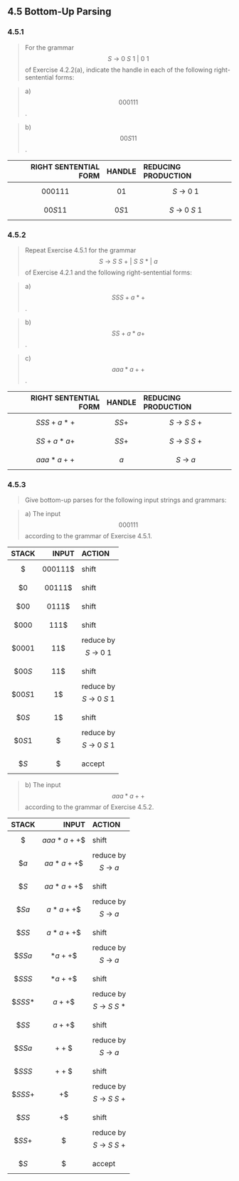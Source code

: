 ## 4.5 Bottom-Up Parsing

### 4.5.1

> For the grammar $$S~\rightarrow~0~S~1~|~0~1$$ of Exercise 4.2.2(a), indicate the handle in each of the following right-sentential forms:

> a) $$000111$$.

> b) $$00S11$$.

| RIGHT SENTENTIAL FORM | HANDLE | REDUCING PRODUCTION |
|--:|:-:|:--|
| $$000111$$ | $$01$$ | $$S~\rightarrow~0~1$$ |
| $$00S11$$ | $$0S1$$ | $$S~\rightarrow~0~S~1$$ |

### 4.5.2

> Repeat Exercise 4.5.1 for the grammar $$S~\rightarrow~S~S~+~|~S~S~*~|~a$$ of Exercise 4.2.1 and the following right-sentential forms:

> a) $$SSS+a*+$$.

> b) $$SS+a*a+$$.

> c) $$aaa*a++$$.

| RIGHT SENTENTIAL FORM | HANDLE | REDUCING PRODUCTION |
|--:|:-:|:--|
| $$SSS+a*+$$ | $$SS+$$ | $$S~\rightarrow~S~S~+$$ |
| $$SS+a*a+$$ | $$SS+$$ | $$S~\rightarrow~S~S~+$$ |
| $$aaa*a++$$ | $$a$$ | $$S~\rightarrow~a$$ |

### 4.5.3

> Give bottom-up parses for the following input strings and grammars:

> a) The input $$000111$$ according to the grammar of Exercise 4.5.1.

| STACK | INPUT | ACTION |
|:------|------:|:-------|
| $$\$$$ | $$000111\$$$ | shift |
| $$\$0$$ | $$00111\$$$ | shift |
| $$\$00$$ | $$0111\$$$ | shift |
| $$\$000$$ | $$111\$$$ | shift |
| $$\$0001$$ | $$11\$$$ | reduce by $$S~\rightarrow~0~1$$ |
| $$\$00S$$ | $$11\$$$ | shift |
| $$\$00S1$$ | $$1\$$$ | reduce by $$S~\rightarrow~0~S~1$$ |
| $$\$0S$$ | $$1\$$$ | shift |
| $$\$0S1$$ | $$\$$$ | reduce by $$S~\rightarrow~0~S~1$$ |
| $$\$S$$ | $$\$$$ | accept |

> b) The input $$aaa*a++$$ according to the grammar of Exercise 4.5.2.

| STACK | INPUT | ACTION |
|:------|------:|:-------|
| $$\$$$ | $$aaa*a++\$$$ | shift |
| $$\$a$$ | $$aa*a++\$$$ | reduce by $$S~\rightarrow~a$$ |
| $$\$S$$ | $$aa*a++\$$$ | shift |
| $$\$Sa$$ | $$a*a++\$$$ | reduce by $$S~\rightarrow~a$$ |
| $$\$SS$$ | $$a*a++\$$$ | shift |
| $$\$SSa$$ | $$*a++\$$$ | reduce by $$S~\rightarrow~a$$ |
| $$\$SSS$$ | $$*a++\$$$ | shift |
| $$\$SSS*$$ | $$a++\$$$ | reduce by $$S~\rightarrow~S~S~*$$ |
| $$\$SS$$ | $$a++\$$$ | shift |
| $$\$SSa$$ | $$++\$$$ | reduce by $$S~\rightarrow~a$$ |
| $$\$SSS$$ | $$++\$$$ | shift |
| $$\$SSS+$$ | $$+\$$$ | reduce by $$S~\rightarrow~S~S~+$$ |
| $$\$SS$$ | $$+\$$$ | shift |
| $$\$SS+$$ | $$\$$$ | reduce by $$S~\rightarrow~S~S~+$$ |
| $$\$S$$ | $$\$$$ | accept |

